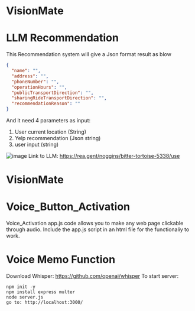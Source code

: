 # VisionMate













# LLM Recommendation
This Recommendation system will give a Json format result as blow
```json
{
  "name": "",
  "address": "",
  "phoneNumber": "",
  "operationHours": "",
  "publicTransportDirection": "",
  "sharingRideTransportDirection": "",
  "recommendationReason": ""
}
```
And it need 4 parameters as input:
1. User current location (String)
2. Yelp recommendation (Json string)
3. user input (string)

![image](https://github.com/user-attachments/assets/8eda6fa2-d6be-4da0-8690-ab79b2d5384f)
Link to LLM: https://rea.gent/noggins/bitter-tortoise-5338/use

# VisionMate













# Voice_Button_Activation
Voice_Activation app.js code allows you to make any web page clickable through audio. Include the app.js script in an html file for the functionaliy to work. 

# Voice Memo Function
Download Whisper: https://github.com/openai/whisper
To start server: 
```
npm init -y
npm install express multer
node server.js
go to: http://localhost:3000/
```
